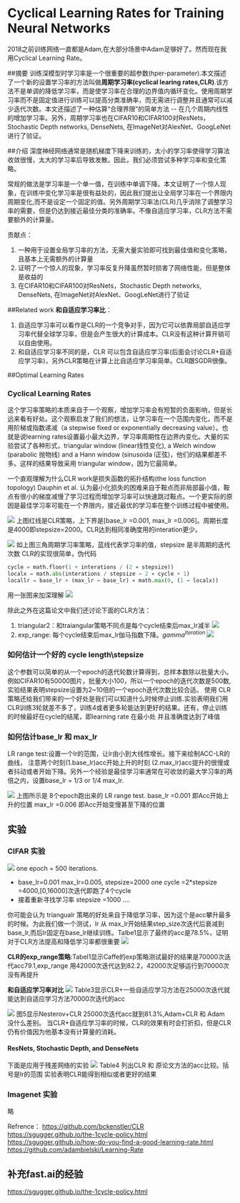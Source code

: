 # Cyclical Learning Rates for Training Neural Networks
 
2018之前训练网络一直都是Adam,在大部分场景中Adam足够好了。然而现在我用Cyclical Learning Rate。

  
##摘要
训练深模型时学习率是一个很重要的超参数(hper-parameter).本文描述了一个新的设置学习率的方法叫做**周期学习率(cyclical learing rates,CLR)**.该方法不是单调的降低学习率，而是使学习率在合理的边界值内循环变化。使用周期学习率而不是固定值进行训练可以提高分类准确率，而无需进行调整并且通常可以减少迭代次数。本文还描述了一种估算“合理界限”的简单方法 -- 在几个周期内线性的增加学习率。另外，周期学习率也在CIFAR10和CIFAR100对ResNets，Stochastic Depth networks,  DenseNets, 在ImageNet对AlexNet、GoogLeNet进行了验证。

##介绍
深度神经网络通常是随机梯度下降来训练的，太小的学习率使得学习算法收敛很慢，太大的学习率后导致发散。因此，我们必须尝试多种学习率和变化策略。

常规的做法是学习率是一个单一值，在训练中单调下降。本文证明了一个惊人现象，在训练中变化学习率是很有益处的，因此我们提出让全局学习率在一个界限内周期变化,而不是设定一个固定的值。另外周期学习率法(CLR)几乎消除了调整学习率的需要，但是仍达到接近最佳分类的准确率。不像自适应学习率，CLR方法不需要额外的计算量。

贡献点：
1. 一种用于设置全局学习率的方法，无需大量实验即可找到最佳值和变化策略，且基本上无需额外的计算量
2. 证明了一个惊人的现象，学习率反复升降虽然暂时损害了网络性能，但是整体是收益的
3. 在CIFAR10和CIFAR100对ResNets，Stochastic Depth networks,  DenseNets, 在ImageNet对AlexNet、GoogLeNet进行了验证

##Related work
**和自适应学习率比**：
1. 自适应学习率可以看作是CLR的一个竞争对手，因为它可以依靠局部自适应学习率代替全球学习率，但是会产生很大的计算成本。CLR没有这种计算开销可以自由使用。
2. 和自适应学习率不同的是，CLR 可以包含自适应学习率(后面会讨论CLR+自适应学习率)，另外CLR策略在计算上比自适应学习率简单。CLR跟SGDR很像。

##Optimal Learning Rates
### Cyclical Learning Rates
这个学习率策略的本质来自于一个观察，增加学习率会有短暂的负面影响，但是长远来看有好处。这个观察启发了我们的想法，让学习率在一个范围内变化，而不是用阶梯或指数递减（a stepwise fixed or exponentially decreasing value）。也就是说learning rates设置最小最大边界，学习率周期性在边界内变化。大量的实验尝试了各种形式，triangular window (linear线性变化), a Welch window (parabolic 抛物线) and a Hann window (sinusoida l正弦)，他们的结果都差不多。这样的结果导致采用 triangular window，因为它最简单。


一个直观理解为什么CLR work是损失函数的拓扑结构(the loss function topology)
Dauphin et al. 认为最小化损失的困难来自于鞍点而非局部最小值，鞍点有很小的梯度减慢了学习过程而增加学习率可以快速跳过鞍点。一个更实际的原因是最佳学习率可能在一个界限内，接近最优的学习率在整个训练过程中被使用。

![](imgs/clr2.png)
上图红线是CLR策略，上下界是[base_lr =0.001, max_lr =0.006]。周期长度是4000即stepsize=2000。CLR达到相同准确度用的interation更少。

![](imgs/CLR1.png)
如上图三角周期学习率策略，蓝线代表学习率的值，stepsize 是半周期的迭代次数
CLR的实现很简单，伪代码
```python
cycle = math.floor(1 + interations / (2 ∗ stepsize)) 
localx = math.abs(interations / stepsize − 2 ∗ cycle + 1) 
locallr = base_lr + (max_lr − base_lr) ∗ math.max(0, (1 − localx))
```
用一张图来加深理解
![](imgs/clr3.png)

除此之外在这篇论文中我们还讨论下面的CLR方法：
1. triangular2：和traiangular策略不同点是每个cycle结束后max_lr减半
![](imgs/clr4.png)
1. exp_range: 每个cycle结束后max_lr伽马指数下降。$gamma^{iteration}$
![](imgs/clr5.png)

### 如何估计一个好的 cycle length\stepsize
这个参数可以简单的从一个epoch的迭代轮数计算得到，总样本数除以批量大小。例如CIFAR10有50000图片，批量大小100，所以一个epoch的迭代次数是500数,实验结果表明stepsize设置为2~10倍的一个epoch迭代次数比较合适。
使用 CLR 策略还给我们带来的一个好处是我们可以知道什么时候停止训练.实验表明我们用CLR训练3轮就差不多了，训练4或者更多轮能达到更好的结果。还有，停止训练的时候最好在cycle的结尾，即learning rate 在最小处 并且准确度达到了峰值

### 如何估计base_lr 和 max_lr
LR range test:设置一个lr的范围，让lr由小到大线性增长。接下来绘制ACC-LR的曲线，
注意两个时刻(1.base_lr)acc开始上升的时刻 (2.max_lr)acc提升的很慢或者抖动或者开始下降。另外一个经验是最佳学习率通常在可收敛的最大学习率的两倍之内，设置base_lr = 1/3 or 1/4 max_lr.

![](imgs/clr6.png)
上图所示是 8个epoch跑出来的 LR range test.
base_lr =0.001 即Acc开始上升的位置
max_lr =0.006 即Acc开始变慢甚至下降的位置

## 实验
### CIFAR 实验
![](imgs/clr7.png)
one epoch = 500 iterations.
* base_lr=0.001 max_lr=0.005, stepsize=2000 one cycle =2*stepsize =4000,[0,16000]次迭代即跑了4个cycle
* 接着重新寻找学习率 stepsize =1000 ....

你可能会认为 triangualr 策略的好处来自于降低学习率，因为这个是acc攀升最多的时候。为此我们做一个测试，lr 从 max_lr开始结果step_size次迭代后衰减到base_lr,而后lr固定在base_lr继续训练。Talbe1显示了最终的acc是78.5%，证明对于CLR方法提高和降低学习率都很重要
![](imgs/CLR8.png)

**CLR的exp_range策略**:Tabel1显示Caffe的exp策略测试最好的结果是70000次迭代acc79.1,exp_range 用42000次迭代达到82.2，42000次足够运行到70000次没有再提升

**和自适应学习率对比**
![](imgs/CLR9.png)
Table3显示CLR+一些自适应学习方法在25000次迭代就能达到自适应学习方法70000次迭代的acc

![](imgs/clr10.png)
图5显示Nesterov+CLR 25000次迭代acc就到81.3%,Adam+CLR 和 Adam 没什么差别。
当CLR+自适应学习率的时候，CLR的效果有时会打折扣，但是CLR仍有价值因为他基本没有计算量的消耗。

#### ResNets, Stochastic Depth, and DenseNets
下面是应用于残差网络的实验
![](imgs/clr11.png)
Table4 列出CLR 和 原论文方法的acc比较。括号是lr的范围
实验表明CLR能得到相似或者更好的结果

### Imagenet 实验
略

Refrence：
https://github.com/bckenstler/CLR
https://sgugger.github.io/the-1cycle-policy.html
https://sgugger.github.io/how-do-you-find-a-good-learning-rate.html
https://github.com/adambielski/Learning-Rate


## 补充fast.ai的经验
https://sgugger.github.io/the-1cycle-policy.html
